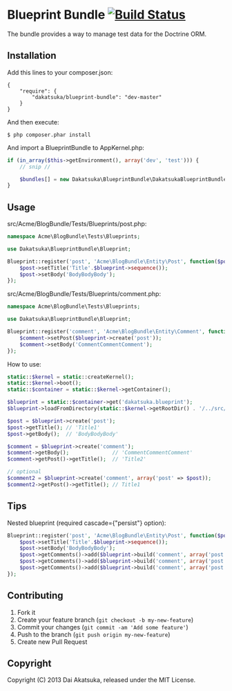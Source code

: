 # Blueprint Bundle [![Build Status](https://travis-ci.org/dakatsuka/BlueprintBundle.png?branch=master)](https://travis-ci.org/dakatsuka/BlueprintBundle)

The bundle provides a way to manage test data for the Doctrine ORM.

## Installation

Add this lines to your composer.json:

```
{
    "require": {
        "dakatsuka/blueprint-bundle": "dev-master"
    }
}
```

And then execute:

```
$ php composer.phar install
```

And import a BlueprintBundle to AppKernel.php:

```php
if (in_array($this->getEnvironment(), array('dev', 'test'))) {
    // snip //

    $bundles[] = new Dakatsuka\BlueprintBundle\DakatsukaBlueprintBundle();
}
```


## Usage

src/Acme/BlogBundle/Tests/Blueprints/post.php:

```php
namespace Acme\BlogBundle\Tests\Blueprints;

use Dakatsuka\BlueprintBundle\Blueprint;

Blueprint::register('post', 'Acme\BlogBundle\Entity\Post', function($post, $blueprint) {
    $post->setTitle('Title'.$blueprint->sequence());
    $post->setBody('BodyBodyBody');
});
```

src/Acme/BlogBundle/Tests/Blueprints/comment.php:
```php
namespace Acme\BlogBundle\Tests\Blueprints;

use Dakatsuka\BlueprintBundle\Blueprint;

Blueprint::register('comment', 'Acme\BlogBundle\Entity\Comment', function($comment, $blueprint) {
    $comment->setPost($blueprint->create('post'));
    $comment->setBody('CommentCommentComment');
});
```

How to use:
```php
static::$kernel = static::createKernel();
static::$kernel->boot();
static::$container = static::$kernel->getContainer();

$blueprint = static::$container->get('dakatsuka.blueprint');
$blueprint->loadFromDirectory(static::$kernel->getRootDir() . '/../src/Acme/BlogBundle/Tests/Blueprints');

$post = $blueprint->create('post');
$post->getTitle(); // 'Title1'
$post->getBody();  // 'BodyBodyBody'

$comment = $blueprint->create('comment');
$comment->getBody();              // 'CommentCommentComment'
$comment->getPost()->getTitle();  // 'Title2'

// optional
$comment2 = $blueprint->create('comment', array('post' => $post));
$comment2->getPost()->getTitle(); // Title1
```

## Tips
Nested blueprint (required cascade={"persist"} option):

```php
Blueprint::register('post', 'Acme\BlogBundle\Entity\Post', function($post, $blueprint) {
    $post->setTitle('Title'.$blueprint->sequence());
    $post->setBody('BodyBodyBody');
    $post->getComments()->add($blueprint->build('comment', array('post' => $post));
    $post->getComments()->add($blueprint->build('comment', array('post' => $post));
    $post->getComments()->add($blueprint->build('comment', array('post' => $post));
});
```

## Contributing

1. Fork it
2. Create your feature branch (`git checkout -b my-new-feature`)
3. Commit your changes (`git commit -am 'Add some feature'`)
4. Push to the branch (`git push origin my-new-feature`)
5. Create new Pull Request

## Copyright

Copyright (C) 2013 Dai Akatsuka, released under the MIT License.
